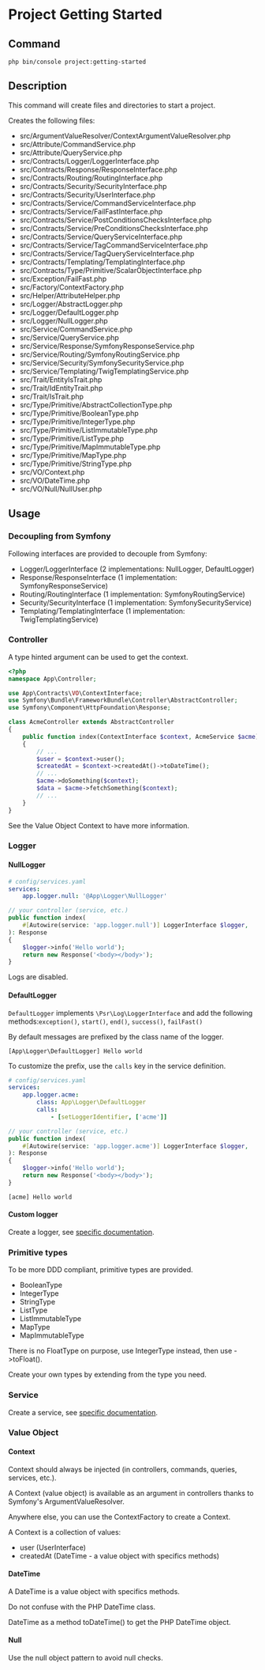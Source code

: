 # Project Getting Started

## Command

```console
php bin/console project:getting-started
```

## Description

This command will create files and directories to start a project.

Creates the following files:
- src/ArgumentValueResolver/ContextArgumentValueResolver.php
- src/Attribute/CommandService.php
- src/Attribute/QueryService.php
- src/Contracts/Logger/LoggerInterface.php
- src/Contracts/Response/ResponseInterface.php
- src/Contracts/Routing/RoutingInterface.php
- src/Contracts/Security/SecurityInterface.php
- src/Contracts/Security/UserInterface.php
- src/Contracts/Service/CommandServiceInterface.php
- src/Contracts/Service/FailFastInterface.php
- src/Contracts/Service/PostConditionsChecksInterface.php
- src/Contracts/Service/PreConditionsChecksInterface.php
- src/Contracts/Service/QueryServiceInterface.php
- src/Contracts/Service/TagCommandServiceInterface.php
- src/Contracts/Service/TagQueryServiceInterface.php
- src/Contracts/Templating/TemplatingInterface.php
- src/Contracts/Type/Primitive/ScalarObjectInterface.php
- src/Exception/FailFast.php
- src/Factory/ContextFactory.php
- src/Helper/AttributeHelper.php
- src/Logger/AbstractLogger.php
- src/Logger/DefaultLogger.php
- src/Logger/NullLogger.php
- src/Service/CommandService.php
- src/Service/QueryService.php
- src/Service/Response/SymfonyResponseService.php
- src/Service/Routing/SymfonyRoutingService.php
- src/Service/Security/SymfonySecurityService.php
- src/Service/Templating/TwigTemplatingService.php
- src/Trait/EntityIsTrait.php
- src/Trait/IdEntityTrait.php
- src/Trait/IsTrait.php
- src/Type/Primitive/AbstractCollectionType.php
- src/Type/Primitive/BooleanType.php
- src/Type/Primitive/IntegerType.php
- src/Type/Primitive/ListImmutableType.php
- src/Type/Primitive/ListType.php
- src/Type/Primitive/MapImmutableType.php
- src/Type/Primitive/MapType.php
- src/Type/Primitive/StringType.php
- src/VO/Context.php
- src/VO/DateTime.php
- src/VO/Null/NullUser.php

## Usage

### Decoupling from Symfony

Following interfaces are provided to decouple from Symfony:
- Logger/LoggerInterface (2 implementations: NullLogger, DefaultLogger)
- Response/ResponseInterface (1 implementation: SymfonyResponseService)
- Routing/RoutingInterface (1 implementation: SymfonyRoutingService)
- Security/SecurityInterface (1 implementation: SymfonySecurityService)
- Templating/TemplatingInterface (1 implementation: TwigTemplatingService)


### Controller

A type hinted argument can be used to get the context.

```php
<?php
namespace App\Controller;

use App\Contracts\VO\ContextInterface;
use Symfony\Bundle\FrameworkBundle\Controller\AbstractController;
use Symfony\Component\HttpFoundation\Response;

class AcmeController extends AbstractController
{
    public function index(ContextInterface $context, AcmeService $acme): Response
    {
        // ...
        $user = $context->user();
        $createdAt = $context->createdAt()->toDateTime();
        // ...
        $acme->doSomething($context);
        $data = $acme->fetchSomething($context);
        // ...
    }
}
```

See the Value Object Context to have more information.

### Logger

#### NullLogger

```yaml
# config/services.yaml
services:
    app.logger.null: '@App\Logger\NullLogger'
```

```php
// your controller (service, etc.)
public function index(
    #[Autowire(service: 'app.logger.null')] LoggerInterface $logger,
): Response
{
    $logger->info('Hello world');
    return new Response('<body></body>');
}
```

Logs are disabled.


#### DefaultLogger


`DefaultLogger` implements `\Psr\Log\LoggerInterface` and add the following methods:`exception()`, `start()`, `end()`, `success()`, `failFast()` 

By default messages are prefixed by the class name of the logger.
```console
[App\Logger\DefaultLogger] Hello world
```

To customize the prefix, use the `calls` key in the service definition.
    
```yaml
# config/services.yaml
services:
    app.logger.acme:
        class: App\Logger\DefaultLogger
        calls:
            - [setLoggerIdentifier, ['acme']]
```
    
```php
// your controller (service, etc.)
public function index(
    #[Autowire(service: 'app.logger.acme')] LoggerInterface $logger,
): Response
{
    $logger->info('Hello world');
    return new Response('<body></body>');
}
```

```console
[acme] Hello world
```

#### Custom logger
Create a logger, see [specific documentation](new-logger.md).

### Primitive types

To be more DDD compliant, primitive types are provided.

- BooleanType
- IntegerType
- StringType
- ListType
- ListImmutableType
- MapType
- MapImmutableType

There is no FloatType on purpose, use IntegerType instead, then use ->toFloat().

Create your own types by extending from the type you need.


### Service
Create a service, see [specific documentation](new-service.md).

### Value Object

#### Context
Context should always be injected (in controllers, commands, queries, services, etc.).

A Context (value object) is available as an argument in controllers thanks to Symfony's ArgumentValueResolver.

Anywhere else, you can use the ContextFactory to create a Context.

A Context is a collection of values:
- user (UserInterface)
- createdAt (DateTime - a value object with specifics methods)


#### DateTime

A DateTime is a value object with specifics methods.

Do not confuse with the PHP DateTime class.

DateTime as a method toDateTime() to get the PHP DateTime object.

#### Null

Use the null object pattern to avoid null checks.
